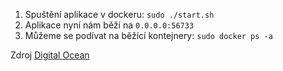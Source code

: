 
1. Spuštění aplikace v dockeru: `sudo ./start.sh`
2. Aplikace nyní nám běží na `0.0.0.0:56733`
3. Můžeme se podívat na běžící kontejnery: `sudo docker ps -a`

Zdroj [Digital Ocean](https://www.digitalocean.com/community/tutorials/how-to-build-and-deploy-a-flask-application-using-docker-on-ubuntu-18-04)